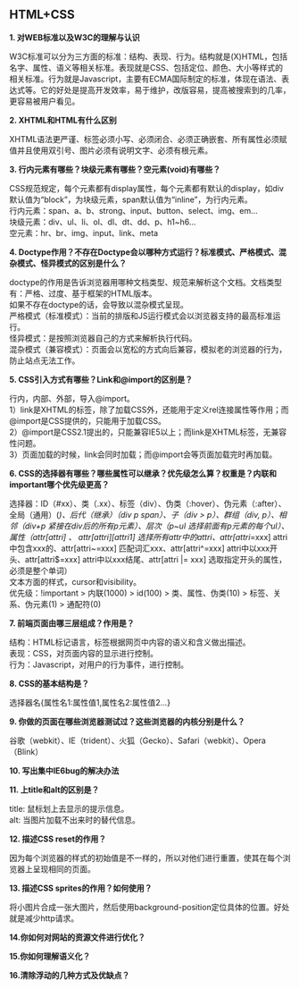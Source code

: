 ## HTML+CSS

**1. 对WEB标准以及W3C的理解与认识**

W3C标准可以分为三方面的标准：结构、表现、行为。结构就是(X)HTML，包括名字、属性、语义等相关标准。表现就是CSS、包括定位、颜色、大小等样式的相关标准。行为就是Javascript，主要有ECMA国际制定的标准，体现在语法、表达式等。它的好处是提高开发效率，易于维护，改版容易，提高被搜索到的几率，更容易被用户看见。

**2. XHTML和HTML有什么区别**

XHTML语法更严谨、标签必须小写、必须闭合、必须正确嵌套、所有属性必须赋值并且使用双引号、图片必须有说明文字、必须有根元素。

**3. 行内元素有哪些？块级元素有哪些？空元素(void)有哪些？**

CSS规范规定，每个元素都有display属性，每个元素都有默认的display，如div默认值为“block”，为块级元素，span默认值为“inline”，为行内元素。<br>
行内元素：span、a、b、strong、input、button、select、img、em...<br>
块级元素：div、ul、li、ol、dl、dt、dd、p、h1~h6...<br>
空元素：hr、br、img、input、link、meta<br>

**4. Doctype作用？不存在Doctype会以哪种方式运行？标准模式、严格模式、混杂模式、怪异模式的区别是什么？**

doctype的作用是告诉浏览器用哪种文档类型、规范来解析这个文档。文档类型有：严格、过度、基于框架的HTML版本。<br>
如果不存在doctype的话，会导致以混杂模式呈现。<br>
严格模式（标准模式）：当前的排版和JS运行模式会以浏览器支持的最高标准运行。<br>
怪异模式：是按照浏览器自己的方式来解析执行代码。<br>
混杂模式（兼容模式）：页面会以宽松的方式向后兼容，模拟老的浏览器的行为，防止站点无法工作。

**5. CSS引入方式有哪些？Link和@import的区别是？**

行内，内部、外部，导入@import。<br>
1）link是XHTML的标签，除了加载CSS外，还能用于定义rel连接属性等作用；而@import是CSS提供的，只能用于加载CSS。<br>
2）@import是CSS2.1提出的，只能兼容IE5以上；而link是XHTML标签，无兼容性问题。<br>
3）页面加载的时候，link会同时加载；而@import会等页面加载完时再加载。<br>

**6. CSS的选择器有哪些？哪些属性可以继承？优先级怎么算？权重是？内联和important哪个优先级更高？**

选择器：ID（#xx）、类（.xx）、标签（div）、伪类（:hover）、伪元素（:after）、全局（通用）(*)、后代（继承）（div p span）、子（div > p）、群组（div, p）、相邻（div+p 紧接在div后的所有p元素）、层次（p~ul 选择前面有p元素的每个ul）、属性（attr[attri] 、 attr[attri][attri1] 选择所有attr中的attri、attr[attri*=xxx]  attri中包含xxx的、attr[attri~=xxx]  匹配词汇xxx、attr[attri^=xxx]  attri中以xxx开头、attr[attri$=xxx]  attri中以xxx结尾、attr[attri |= xxx] 选取指定开头的属性，必须是整个单词）<br>
文本方面的样式，cursor和visibility。<br>
优先级：!important > 内联(1000) > id(100) > 类、属性、伪类(10) > 标签、关系、伪元素(1) > 通配符(0) 

**7. 前端页面由哪三层组成？作用是？**

结构：HTML标记语言，标签根据网页中内容的语义和含义做出描述。<br>
表现：CSS，对页面内容的显示进行控制。<br>
行为：Javascript，对用户的行为事件，进行控制。

**8. CSS的基本结构是？**

选择器名{属性名1:属性值1,属性名2:属性值2...}

**9. 你做的页面在哪些浏览器测试过？这些浏览器的内核分别是什么？**

谷歌（webkit）、IE（trident）、火狐（Gecko）、Safari（webkit）、Opera（Blink）

**10. 写出集中IE6bug的解决办法**


**11. <img>上title和alt的区别是？**

title: 鼠标划上去显示的提示信息。<br>
alt: 当图片加载不出来时的替代信息。

**12. 描述CSS reset的作用？**

因为每个浏览器的样式的初始值是不一样的，所以对他们进行重置，使其在每个浏览器上呈现相同的页面。

**13. 描述CSS sprites的作用？如何使用？**

将小图片合成一张大图片，然后使用background-position定位具体的位置。好处就是减少http请求。

**14.你如何对网站的资源文件进行优化？**


**15.你如何理解语义化？**


**16.清除浮动的几种方式及优缺点？**

